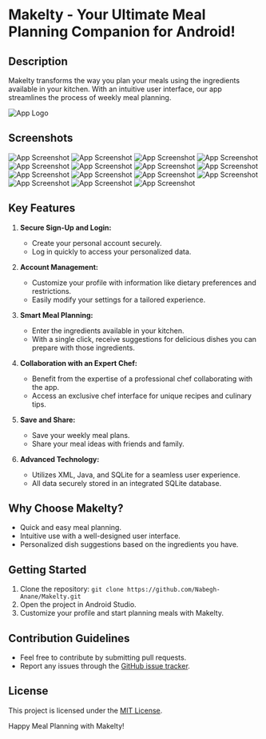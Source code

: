 ﻿# Makelty - Your Ultimate Meal Planning Companion for Android!

## Description

Makelty transforms the way you plan your meals using the ingredients available in your kitchen. With an intuitive user interface, our app streamlines the process of weekly meal planning.

![App Logo](https://github.com/Nabegh-Anane/Makelty/blob/main/app/logo.png?raw=true)

## Screenshots

![App Screenshot](https://github.com/Nabegh-Anane/Makelty/blob/main/app/Screenshot_20230522-235016.jpg?raw=true)
![App Screenshot](https://github.com/Nabegh-Anane/Makelty/blob/main/app/Screenshot_20230523-000052.jpg?raw=true)
![App Screenshot](https://github.com/Nabegh-Anane/Makelty/blob/main/app/Screenshot_20230523-000116.jpg?raw=true)
![App Screenshot](https://github.com/Nabegh-Anane/Makelty/blob/main/app/Screenshot_20230523-000140.jpg?raw=true)
![App Screenshot](https://github.com/Nabegh-Anane/Makelty/blob/main/app/Screenshot_20230523-000311.jpg?raw=true)
![App Screenshot](https://github.com/Nabegh-Anane/Makelty/blob/main/app/Screenshot_20230523-000342.jpg?raw=true)
![App Screenshot](https://github.com/Nabegh-Anane/Makelty/blob/main/app/Screenshot_20230523-000419.jpg?raw=true)
![App Screenshot](https://github.com/Nabegh-Anane/Makelty/blob/main/app/Screenshot_20230523-000433.jpg?raw=true)
![App Screenshot](https://github.com/Nabegh-Anane/Makelty/blob/main/app/Screenshot_20230523-011258.jpg?raw=true)
![App Screenshot](https://github.com/Nabegh-Anane/Makelty/blob/main/app/Screenshot_20230523-023901.jpg?raw=true)
![App Screenshot](https://github.com/Nabegh-Anane/Makelty/blob/main/app/Screenshot_20230523-024815.jpg?raw=true)
![App Screenshot](https://github.com/Nabegh-Anane/Makelty/blob/main/app/Screenshot_20230523-025104.jpg?raw=true)
![App Screenshot](https://github.com/Nabegh-Anane/Makelty/blob/main/app/Screenshot_20230523-025401.jpg?raw=true)
![App Screenshot](https://github.com/Nabegh-Anane/Makelty/blob/main/app/Screenshot_20230523-025531.jpg?raw=true)
![App Screenshot](https://github.com/Nabegh-Anane/Makelty/blob/main/app/Screenshot_20230523-030255.jpg?raw=true)

## Key Features

1. **Secure Sign-Up and Login:**
   - Create your personal account securely.
   - Log in quickly to access your personalized data.

2. **Account Management:**
   - Customize your profile with information like dietary preferences and restrictions.
   - Easily modify your settings for a tailored experience.

3. **Smart Meal Planning:**
   - Enter the ingredients available in your kitchen.
   - With a single click, receive suggestions for delicious dishes you can prepare with those ingredients.

4. **Collaboration with an Expert Chef:**
   - Benefit from the expertise of a professional chef collaborating with the app.
   - Access an exclusive chef interface for unique recipes and culinary tips.

5. **Save and Share:**
   - Save your weekly meal plans.
   - Share your meal ideas with friends and family.

6. **Advanced Technology:**
   - Utilizes XML, Java, and SQLite for a seamless user experience.
   - All data securely stored in an integrated SQLite database.

## Why Choose Makelty?

- Quick and easy meal planning.
- Intuitive use with a well-designed user interface.
- Personalized dish suggestions based on the ingredients you have.

## Getting Started

1. Clone the repository: `git clone https://github.com/Nabegh-Anane/Makelty.git`
2. Open the project in Android Studio.
3. Customize your profile and start planning meals with Makelty.

## Contribution Guidelines

- Feel free to contribute by submitting pull requests.
- Report any issues through the [GitHub issue tracker](https://github.com/Nabegh-Anane/Makelty).

## License

This project is licensed under the [MIT License](LICENSE).

Happy Meal Planning with Makelty!
